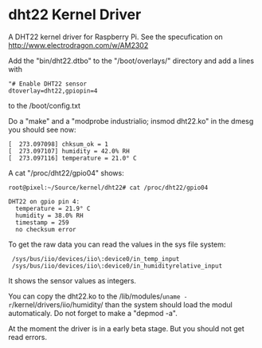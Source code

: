 # dht22 Kernel Driver

A DHT22 kernel driver for Raspberry Pi.
See the specufication on http://www.electrodragon.com/w/AM2302

Add the "bin/dht22.dtbo" to the "/boot/overlays/" directory and add a lines with

```
"# Enable DHT22 sensor
dtoverlay=dht22,gpiopin=4
```
to the /boot/config.txt

Do a "make" and a "modprobe industrialio; insmod dht22.ko" in the dmesg you should see now:

```
[  273.097098] chksum_ok = 1
[  273.097107] humidity = 42.0% RH
[  273.097116] temperature = 21.0° C
```

A cat "/proc/dht22/gpio04" shows:

```
root@pixel:~/Source/kernel/dht22# cat /proc/dht22/gpio04

DHT22 on gpio pin 4:
  temperature = 21.9° C
  humidity = 38.0% RH
  timestamp = 259
  no checksum error
```

To get the raw data you can read the values in the sys file system:

```
 /sys/bus/iio/devices/iio\:device0/in_temp_input
 /sys/bus/iio/devices/iio\:device0/in_humidityrelative_input
```

It shows the sensor values as integers.

You can copy the dht22.ko to the /lib/modules/`uname -r`/kernel/drivers/iio/humidity/ than the system  should load the modul automaticaly.
Do not forget to make a "depmod -a".

At the moment the driver is in a early beta stage.
But you should not get read errors.
